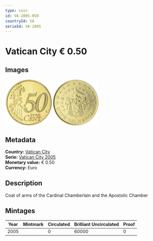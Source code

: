 ```yaml
---
type: coin
id: VA-2005-050
countryId: VA
serieId: VA-2005
---
```


# Vatican City € 0.50

## Images

<img src="../../../Images/common-2002-050.webp" height="150" alt="Front image"><img src="Images/vatican city-2005-050.webp" height="150" alt="Back image">

## Metadata

**Country:** [Vatican City](../index.md)\
**Serie:** [Vatican City 2005](index.md)\
**Monetary value:** € 0.50\
**Currency:** Euro

## Description

Coat of arms of the Cardinal Chamberlain and the Apostolic Chamber

## Mintages

| Year | Mintmark | Circulated | Brilliant Uncirculated | Proof |
| ---- | -------- | ---------- | ---------------------- | ----- |
| 2005 |          | 0          | 60000                  | 0     |

